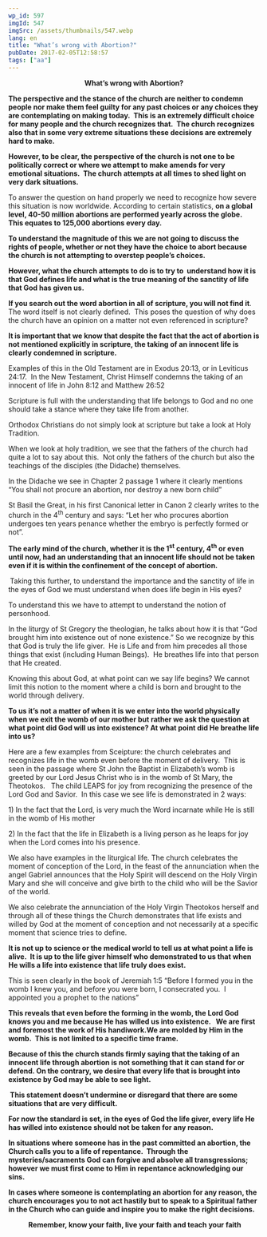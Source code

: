 ```yaml
---
wp_id: 597
imgId: 547
imgSrc: /assets/thumbnails/547.webp
lang: en
title: "What’s wrong with Abortion?"
pubDate: 2017-02-05T12:58:57
tags: ["aa"]
---
```


<!-- page: 6 -->

<p style="text-align: center;"><strong>What’s wrong with Abortion?</strong></p>
<p style="text-align: left;"><strong>The perspective and the stance of the church are neither to condemn people nor make them feel guilty for any past choices or any choices they are contemplating on making today.  This is an extremely difficult choice for many people and the church recognizes that.  The church recognizes also that in some very extreme situations these decisions are extremely hard to make.</strong></p>
<p><strong>However, to be clear, the perspective of the church is not one to be politically correct or where we attempt to make amends for very emotional situations.  The church attempts at all times to shed light on very dark situations.</strong></p>
<p>To answer the question on hand properly we need to recognize how severe this situation is now worldwide. According to certain statistics, <strong>on a global level, 40-50 million abortions are performed yearly across the globe.  This equates to 125,000 abortions every day.</strong></p>
<p><strong>To understand the magnitude of this we are not going to discuss the rights of people, whether or not they have the choice to abort because the church is not attempting to overstep people’s choices.</strong></p>
<p><strong>However, what the church attempts to do is to try to  understand how it is that God defines life and what is the true meaning of the sanctity of life that God has given us.  </strong></p>
<p><strong>If you search out the word abortion in all of scripture, you will not find it</strong>.  The word itself is not clearly defined.  This poses the question of why does the church have an opinion on a matter not even referenced in scripture?</p>
<p><strong>It is important that we know that despite the fact that the act of abortion is not mentioned explicitly in scripture, the taking of an innocent life is clearly condemned in scripture.  </strong></p>
<p>Examples of this in the Old Testament are in Exodus 20:13, or in Leviticus 24:17.  In the New Testament, Christ Himself condemns the taking of an innocent of life in John 8:12 and Matthew 26:52</p>
<p>Scripture is full with the understanding that life belongs to God and no one should take a stance where they take life from another.</p>
<p>Orthodox Christians do not simply look at scripture but take a look at Holy Tradition.</p>
<p>When we look at holy tradition, we see that the fathers of the church had quite a lot to say about this.  Not only the fathers of the church but also the teachings of the disciples (the Didache) themselves.</p>
<p>In the Didache we see in Chapter 2 passage 1 where it clearly mentions “You shall not procure an abortion, nor destroy a new born child”</p>
<p>St Basil the Great, in his first Canonical letter in Canon 2 clearly writes to the church in the 4<sup>th</sup> century and says: “Let her who procures abortion undergoes ten years penance whether the embryo is perfectly formed or not”.</p>
<p><strong>The early mind of the church, whether it is the 1<sup>st</sup> century, 4<sup>th</sup> or even until now, had an understanding that an innocent life should not be taken even if it is within the confinement of the concept of abortion.  </strong></p>
<p><strong> </strong>Taking this further, to understand the importance and the sanctity of life in the eyes of God we must understand when does life begin in His eyes?</p>
<p>To understand this we have to attempt to understand the notion of personhood.</p>
<p>In the liturgy of St Gregory the theologian, he talks about how it is that “God brought him into existence out of none existence.” So we recognize by this that God is truly the life giver.  He is Life and from him precedes all those things that exist (including Human Beings).  He breathes life into that person that He created.</p>
<p>Knowing this about God, at what point can we say life begins? We cannot limit this notion to the moment where a child is born and brought to the world through delivery.</p>
<p><strong>To us it’s not a matter of when it is we enter into the world physically when we exit the womb of our mother but rather we ask the question at what point did God will us into existence? At what point did He breathe life into us?</strong></p>
<p>Here are a few examples from Sceipture: the church celebrates and recognizes life in the womb even before the moment of delivery.  This is seen in the passage where St John the Baptist in Elizabeth’s womb is greeted by our Lord Jesus Christ who is in the womb of St Mary, the Theotokos.   The child LEAPS for joy from recognizing the presence of the Lord God and Savior.  In this case we see life is demonstrated in 2 ways:</p>
<p>1) In the fact that the Lord, is very much the Word incarnate while He is still in the womb of His mother</p>
<p>2) In the fact that the life in Elizabeth is a living person as he leaps for joy when the Lord comes into his presence.</p>
<p>We also have examples in the liturgical life. The church celebrates the moment of conception of the Lord, in the feast of the annunciation when the angel Gabriel announces that the Holy Spirit will descend on the Holy Virgin Mary and she will conceive and give birth to the child who will be the Savior of the world.</p>
<p>We also celebrate the annunciation of the Holy Virgin Theotokos herself and through all of these things the Church demonstrates that life exists and willed by God at the moment of conception and not necessarily at a specific moment that science tries to define.</p>
<p><strong>It is not up to science or the medical world to tell us at what point a life is alive.  It is up to the life giver himself who demonstrated to us that when He wills a life into existence that life truly does exist.</strong></p>
<p>This is seen clearly in the book of Jeremiah 1:5 “Before I formed you in the womb I knew you, and before you were born, I consecrated you.  I appointed you a prophet to the nations”</p>
<p><strong>This reveals that even before the forming in the womb, the Lord God knows you and me because He has willed us into existence.   We are first and foremost the work of His handiwork.We are molded by Him in the womb.  This is not limited to a specific time frame.</strong></p>
<p><strong>Because of this the church stands firmly saying that the taking of an innocent life through abortion is not something that it can stand for or defend. On the contrary, we desire that every life that is brought into existence by God may be able to see light.</strong></p>
<p><strong> </strong><strong>This statement doesn’t undermine or disregard that there are some situations that are very difficult.  </strong></p>
<p><strong>For now the standard is set, in the eyes of God the life giver, every life He has willed into existence should not be taken for any reason. </strong></p>
<p><strong>In situations where someone has in the past committed an abortion, the Church calls you to a life of repentance.  Through the mysteries/sacraments God can forgive and absolve all transgressions; however we must first come to Him in repentance acknowledging our sins.  </strong></p>
<p><strong>In cases where someone is contemplating an abortion for any reason, the church encourages you to not act hastily but to speak to a Spiritual father in the Church who can guide and inspire you to make the right decisions.   </strong></p>
<p style="text-align: center;"><strong> </strong><strong>Remember, know your faith, live your faith and teach your faith</strong></p>
<p>&nbsp;</p>
<p>&nbsp;</p>
<p>&nbsp;</p>
<p>&nbsp;</p>
